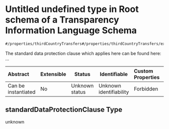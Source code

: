# Untitled undefined type in Root schema of a Transparency Information Language Schema

```txt
#/properties/thirdCountryTransfers#/properties/thirdCountryTransfers/examples/0/0/standardDataProtectionClause
```

The standard data protection clause which applies here can be found here: ...


| Abstract            | Extensible | Status         | Identifiable            | Custom Properties | Additional Properties | Access Restrictions | Defined In                                                           |
| :------------------ | ---------- | -------------- | ----------------------- | :---------------- | --------------------- | ------------------- | -------------------------------------------------------------------- |
| Can be instantiated | No         | Unknown status | Unknown identifiability | Forbidden         | Allowed               | none                | [tilt-schema.json\*](../out/tilt-schema.json "open original schema") |

## standardDataProtectionClause Type

unknown
